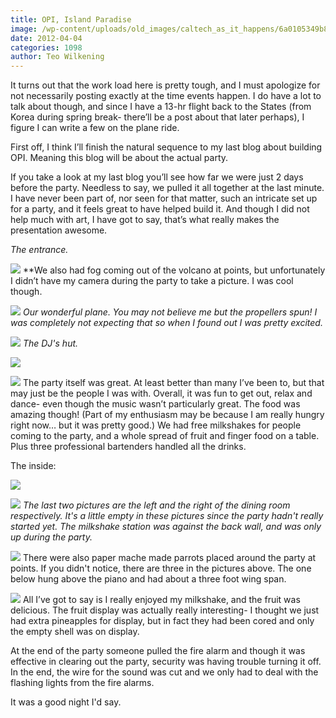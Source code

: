 ```yaml
---
title: OPI, Island Paradise
image: /wp-content/uploads/old_images/caltech_as_it_happens/6a0105349b8251970b0168e994ccfd970c.jpg
date: 2012-04-04
categories: 1098
author: Teo Wilkening
---
```


It turns out that the work load here is pretty tough, and I must apologize for not necessarily posting exactly at the time events happen. I do have a lot to talk about though, and since I have a 13-hr flight back to the States (from Korea during spring break- there’ll be a post about that later perhaps), I figure I can write a few on the plane ride.

First off, I think I’ll finish the natural sequence to my last blog about building OPI. Meaning this blog will be about the actual party.

If you take a look at my last blog you’ll see how far we were just 2 days before the party. Needless to say, we pulled it all together at the last minute. I have never been part of, nor seen for that matter, such an intricate set up for a party, and it feels great to have helped build it. And though I did not help much with art, I have got to say, that’s what really makes the presentation awesome.

*The entrance.*


![](/old_images/caltech_as_it_happens/6a0105349b8251970b0168e994cd55970c.jpg)
**We also had fog coming out of the volcano at points, but unfortunately I didn’t have my camera during the party to take a picture. I was cool though.


![](/old_images/caltech_as_it_happens/6a0105349b8251970b01676493a644970b.jpg)
*Our wonderful plane. You may not believe me but the propellers spun! I was completely not expecting that so when I found out I was pretty excited.*


![](/old_images/caltech_as_it_happens/6a0105349b8251970b01676493aa86970b.jpg)
*The DJ's hut.*


![](/old_images/caltech_as_it_happens/6a0105349b8251970b0168e994d9ca970c.jpg)

![](/old_images/caltech_as_it_happens/6a0105349b8251970b0163039efde3970d.jpg)
The party itself was great. At least better than many I’ve been to, but that may just be the people I was with. Overall, it was fun to get out, relax and dance- even though the music wasn’t particularly great. The food was amazing though! (Part of my enthusiasm may be because I am really hungry right now… but it was pretty good.) We had free milkshakes for people coming to the party, and a whole spread of fruit and finger food on a table. Plus three professional bartenders handled all the drinks.

The inside:


![](/old_images/caltech_as_it_happens/6a0105349b8251970b01676493c4b9970b.jpg)

![](/old_images/caltech_as_it_happens/6a0105349b8251970b01676493c440970b.jpg)
*The last two pictures are the left and the right of the dining room respectively. It's a little empty in these pictures since the party hadn't really started yet. The milkshake station was against the back wall, and was only up during the party.*


![](/old_images/caltech_as_it_happens/6a0105349b8251970b01676493c5a5970b.jpg)
There were also paper mache made parrots placed around the party at points. If you didn't notice, there are three in the pictures above. The one below hung above the piano and had about a three foot wing span.


![](/old_images/caltech_as_it_happens/6a0105349b8251970b0163039f03d2970d.jpg)
All I’ve got to say is I really enjoyed my milkshake, and the fruit was delicious. The fruit display was actually really interesting- I thought we just had extra pineapples for display, but in fact they had been cored and only the empty shell was on display.

At the end of the party someone pulled the fire alarm and though it was effective in clearing out the party, security was having trouble turning it off. In the end, the wire for the sound was cut and we only had to deal with the flashing lights from the fire alarms.

It was a good night I'd say.

